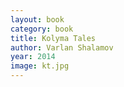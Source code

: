 ```yaml
---
layout: book
category: book
title: Kolyma Tales
author: Varlan Shalamov
year: 2014
image: kt.jpg
---
```

